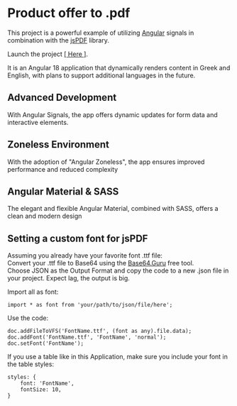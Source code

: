 # Product offer to .pdf

This project is a powerful example of utilizing [Angular](https://github.com/angular/angular-cli) signals in combination with the [jsPDF](https://artskydj.github.io/jsPDF/docs/index.html) library.  

Launch the project [[ Here ]](https://product-offer-to-pdf.web.app/).  
 
It is an Angular 18 application that dynamically renders content in Greek and English, with plans to support additional languages in the future.  

## Advanced Development  
With Angular Signals, the app offers dynamic updates for form data and interactive elements.  

## Zoneless Environment  
With the adoption of "Angular Zoneless", the app ensures improved performance and reduced complexity  

## Angular Material & SASS  
The elegant and flexible Angular Material, combined with SASS, offers a clean and modern design  

## Setting a custom font for jsPDF

Assuming you already have your favorite font .ttf file:  
Convert your .ttf file to Base64 using the [Base64.Guru](https://base64.guru/converter/encode/file) free tool.  
Choose JSON as the Output Format and copy the code to a new .json file in your project. Expect lag, the output is big.  

Import all as font:
```
import * as font from 'your/path/to/json/file/here';
```  
Use the code:  
```
doc.addFileToVFS('FontName.ttf', (font as any).file.data);
doc.addFont('FontName.ttf', 'FontName', 'normal');
doc.setFont('FontName');
```
If you use a table like in this Application, make sure you include your font in the table styles:  
```
styles: {
    font: 'FontName',
    fontSize: 10,
}
```